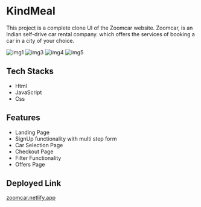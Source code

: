 # KindMeal
This project is a complete clone UI of the Zoomcar website. Zoomcar, is an Indian self-drive car rental company. which offers the services of booking a car in a city of your choice.

<img src="[https://i.postimg.cc/L5f2zcjJ/Screenshot-1016.png](https://i.postimg.cc/sXMw0y6g/Screenshot-1018.png)" alt="img1">
<img src="https://i.postimg.cc/mDLLWpxq/Screenshot-1012.png" alt="img3">
<img src="https://i.postimg.cc/kXzgRy86/Screenshot-1013.png" alt="img4">
<img src="https://i.postimg.cc/9Mbf45tC/Screenshot-1014.png" alt="img5">


## Tech Stacks
- Html
- JavaScript
- Css

## Features
- Landing Page
- SignUp functionality with multi step form
- Car Selection Page
- Checkout Page
- Filter Functionality
- Offers Page

## Deployed Link
<a href="https://incomparable-marzipan-d38d20.netlify.app/home.html">zoomcar.netlify.app</a>
